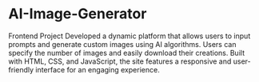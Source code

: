 # AI-Image-Generator
Frontend Project
Developed a dynamic platform that allows users to input prompts and generate custom images using AI algorithms. Users can specify the number of images and easily download their creations. Built with HTML, CSS, and JavaScript, the site features a responsive and user-friendly interface for an engaging experience.
